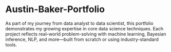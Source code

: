 # Austin-Baker-Portfolio
As part of my journey from data analyst to data scientist, this portfolio demonstrates my growing expertise in core data science techniques. Each project reflects real-world problem-solving with machine learning, Bayesian inference, NLP, and more—built from scratch or using industry-standard tools.
